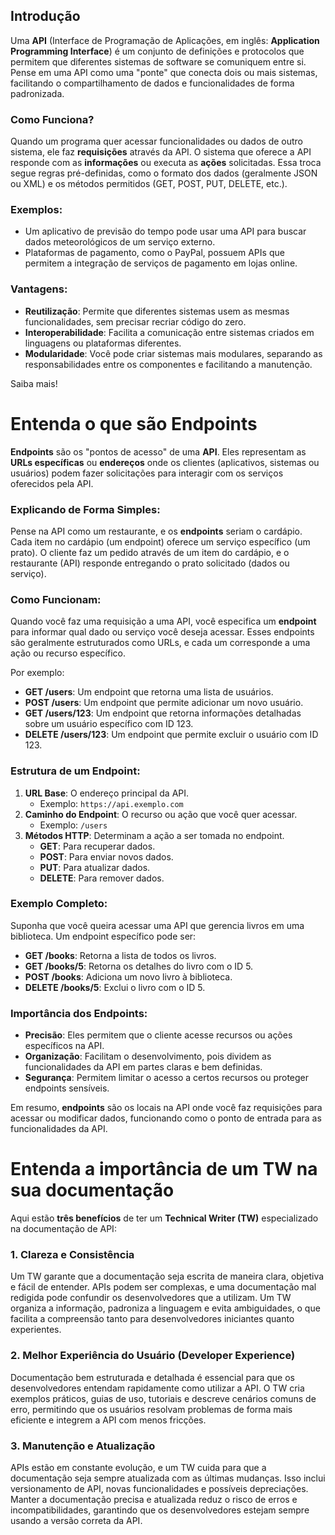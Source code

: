 ## Introdução

Uma **API** (Interface de Programação de Aplicações, em inglês: **Application Programming Interface**) é um conjunto de definições e protocolos que permitem que diferentes sistemas de software se comuniquem entre si. Pense em uma API como uma "ponte" que conecta dois ou mais sistemas, facilitando o compartilhamento de dados e funcionalidades de forma padronizada.

### Como Funciona?
Quando um programa quer acessar funcionalidades ou dados de outro sistema, ele faz **requisições** através da API. O sistema que oferece a API responde com as **informações** ou executa as **ações** solicitadas. Essa troca segue regras pré-definidas, como o formato dos dados (geralmente JSON ou XML) e os métodos permitidos (GET, POST, PUT, DELETE, etc.).

### Exemplos:
- Um aplicativo de previsão do tempo pode usar uma API para buscar dados meteorológicos de um serviço externo.
- Plataformas de pagamento, como o PayPal, possuem APIs que permitem a integração de serviços de pagamento em lojas online.
  
### Vantagens:
- **Reutilização**: Permite que diferentes sistemas usem as mesmas funcionalidades, sem precisar recriar código do zero.
- **Interoperabilidade**: Facilita a comunicação entre sistemas criados em linguagens ou plataformas diferentes.
- **Modularidade**: Você pode criar sistemas mais modulares, separando as responsabilidades entre os componentes e facilitando a manutenção.

Saiba mais!

# Entenda o que são Endpoints

**Endpoints** são os "pontos de acesso" de uma **API**. Eles representam as **URLs específicas** ou **endereços** onde os clientes (aplicativos, sistemas ou usuários) podem fazer solicitações para interagir com os serviços oferecidos pela API.

### Explicando de Forma Simples:
Pense na API como um restaurante, e os **endpoints** seriam o cardápio. Cada item no cardápio (um endpoint) oferece um serviço específico (um prato). O cliente faz um pedido através de um item do cardápio, e o restaurante (API) responde entregando o prato solicitado (dados ou serviço).

### Como Funcionam:
Quando você faz uma requisição a uma API, você especifica um **endpoint** para informar qual dado ou serviço você deseja acessar. Esses endpoints são geralmente estruturados como URLs, e cada um corresponde a uma ação ou recurso específico.

Por exemplo:
- **GET /users**: Um endpoint que retorna uma lista de usuários.
- **POST /users**: Um endpoint que permite adicionar um novo usuário.
- **GET /users/123**: Um endpoint que retorna informações detalhadas sobre um usuário específico com ID 123.
- **DELETE /users/123**: Um endpoint que permite excluir o usuário com ID 123.

### Estrutura de um Endpoint:
1. **URL Base**: O endereço principal da API.
   - Exemplo: `https://api.exemplo.com`
2. **Caminho do Endpoint**: O recurso ou ação que você quer acessar.
   - Exemplo: `/users`
3. **Métodos HTTP**: Determinam a ação a ser tomada no endpoint.
   - **GET**: Para recuperar dados.
   - **POST**: Para enviar novos dados.
   - **PUT**: Para atualizar dados.
   - **DELETE**: Para remover dados.

### Exemplo Completo:
Suponha que você queira acessar uma API que gerencia livros em uma biblioteca. Um endpoint específico pode ser:
- **GET /books**: Retorna a lista de todos os livros.
- **GET /books/5**: Retorna os detalhes do livro com o ID 5.
- **POST /books**: Adiciona um novo livro à biblioteca.
- **DELETE /books/5**: Exclui o livro com o ID 5.

### Importância dos Endpoints:
- **Precisão**: Eles permitem que o cliente acesse recursos ou ações específicos na API.
- **Organização**: Facilitam o desenvolvimento, pois dividem as funcionalidades da API em partes claras e bem definidas.
- **Segurança**: Permitem limitar o acesso a certos recursos ou proteger endpoints sensíveis.

Em resumo, **endpoints** são os locais na API onde você faz requisições para acessar ou modificar dados, funcionando como o ponto de entrada para as funcionalidades da API.

# Entenda a importância de um TW na sua documentação

Aqui estão **três benefícios** de ter um **Technical Writer (TW)** especializado na documentação de API:

### 1. **Clareza e Consistência**
Um TW garante que a documentação seja escrita de maneira clara, objetiva e fácil de entender. APIs podem ser complexas, e uma documentação mal redigida pode confundir os desenvolvedores que a utilizam. Um TW organiza a informação, padroniza a linguagem e evita ambiguidades, o que facilita a compreensão tanto para desenvolvedores iniciantes quanto experientes.

### 2. **Melhor Experiência do Usuário (Developer Experience)**
Documentação bem estruturada e detalhada é essencial para que os desenvolvedores entendam rapidamente como utilizar a API. O TW cria exemplos práticos, guias de uso, tutoriais e descreve cenários comuns de erro, permitindo que os usuários resolvam problemas de forma mais eficiente e integrem a API com menos fricções.

### 3. **Manutenção e Atualização**
APIs estão em constante evolução, e um TW cuida para que a documentação seja sempre atualizada com as últimas mudanças. Isso inclui versionamento de API, novas funcionalidades e possíveis depreciações. Manter a documentação precisa e atualizada reduz o risco de erros e incompatibilidades, garantindo que os desenvolvedores estejam sempre usando a versão correta da API.
